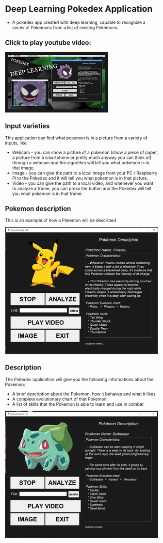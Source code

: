 # Deep Learning Pokedex Application

* A pokedex app created with deep learning, capable to recognize a series of Pokemons from a list of existing Pokemons.

## Click to play youtube video:

<a href="https://www.youtube.com/watch?v=yHoTwa6aW7I
" target="_blank"><img src="https://github.com/andrei-voia/deep_learning_pokedex/blob/master/thumbnail.jpg" 
alt="IMAGE ALT TEXT HERE" width="320" height="180" border="10" /></a>

## Input varieties

This application can find what pokemon is in a picture from a variety of inputs, like:

* Webcam - you can show a picture of a pokemon (show a piece of paper, a picture from a smartphone or pretty much anyway you can think of) through a webcam and the algorithm will tell you what pokemon is in that image.
* Image - you can give the path to a local image from your PC / Raspberry Pi to the Pokedex and it will tell you what pokemon is in that picture.
* Video - you can give the path to a local video, and whenever you want to analyze a frame, you can press the button and the Pokedex will tell you what pokemon is in that frame.

## Pokemon description

This is an example of how a Pokemon will be described

![alt text](https://github.com/andrei-voia/deep_learning_pokedex/blob/master/screenshots/7.png "pokemon")


## Description

The Pokedex application will give you the following informations about the Pokemon:

* A brief description about the Pokemon, how it behaves and what it likes
* A complete evolutionary chart of that Pokemon
* A list of skills that the Pokemon is able to learn and use in combat

![alt text](https://github.com/andrei-voia/deep_learning_pokedex/blob/master/screenshots/1.png "pokemon")




